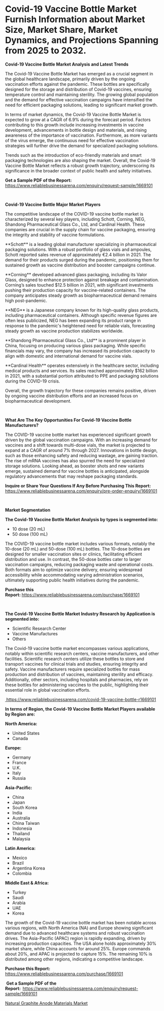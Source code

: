 <p><h1>Covid-19 Vaccine Bottle Market Furnish Information about Market Size, Market Share, Market Dynamics, and Projections Spanning from 2025 to 2032.</h1></p><p><strong>Covid-19 Vaccine Bottle Market Analysis and Latest Trends</strong></p>
<p><p>The Covid-19 Vaccine Bottle Market has emerged as a crucial segment in the global healthcare landscape, primarily driven by the ongoing vaccination efforts against the pandemic. These bottles are specifically designed for the storage and distribution of Covid-19 vaccines, ensuring temperature control and maintaining sterility. The growing global population and the demand for effective vaccination campaigns have intensified the need for efficient packaging solutions, leading to significant market growth.</p><p>In terms of market dynamics, the Covid-19 Vaccine Bottle Market is expected to grow at a CAGR of 6.9% during the forecast period. Factors contributing to this growth include increasing investments in vaccine development, advancements in bottle design and materials, and rising awareness of the importance of vaccination. Furthermore, as more variants of the virus emerge, the continuous need for effective vaccination strategies will further drive the demand for specialized packaging solutions. </p><p>Trends such as the introduction of eco-friendly materials and smart packaging technologies are also shaping the market. Overall, the Covid-19 Vaccine Bottle Market reflects a robust growth trajectory, underscoring its significance in the broader context of public health and safety initiatives.</p></p>
<p><strong>Get a Sample PDF of the Report:&nbsp;</strong> <a href="https://www.reliablebusinessarena.com/enquiry/request-sample/1669101?utm_campaign=2258&utm_medium=2&utm_source=Github&utm_content=ia&utm_term=05022025&utm_id=covid-19-vaccine-bottle">https://www.reliablebusinessarena.com/enquiry/request-sample/1669101</a></p>
<p>&nbsp;</p>
<p><strong>Covid-19 Vaccine Bottle Major Market Players</strong></p>
<p><p>The competitive landscape of the COVID-19 vaccine bottle market is characterized by several key players, including Schott, Corning, NEG, Shandong Pharmaceutical Glass Co., Ltd, and Cardinal Health. These companies are crucial in the supply chain for vaccine packaging, ensuring the integrity and stability of vaccine formulations.</p><p>**Schott** is a leading global manufacturer specializing in pharmaceutical packaging solutions. With a robust portfolio of glass vials and ampoules, Schott reported sales revenue of approximately €2.4 billion in 2021. The demand for their products surged during the pandemic, positioning them for sustained growth as vaccine distribution and booster campaigns continue.</p><p>**Corning** developed advanced glass packaging, including its Valor Glass, designed to enhance protection against breakage and contamination. Corning’s sales touched $12.5 billion in 2021, with significant investments pushing their production capacity for vaccine-related containers. The company anticipates steady growth as biopharmaceutical demand remains high post-pandemic.</p><p>**NEG** is a Japanese company known for its high-quality glass products, including pharmaceutical containers. Although specific revenue figures are often less publicized, NEG has been expanding its product range in response to the pandemic's heightened need for reliable vials, forecasting steady growth as vaccine production stabilizes worldwide.</p><p>**Shandong Pharmaceutical Glass Co., Ltd** is a prominent player in China, focusing on producing various glass packaging. While specific financials may vary, the company has increased its production capacity to align with domestic and international demand for vaccine vials.</p><p>**Cardinal Health** operates extensively in the healthcare sector, including medical products and services. Its sales reached approximately $162 billion in 2021, with a substantial portion attributed to PPE and packaging solutions during the COVID-19 crisis.</p><p>Overall, the growth trajectory for these companies remains positive, driven by ongoing vaccine distribution efforts and an increased focus on biopharmaceutical development.</p></p>
<p>&nbsp;</p>
<p><strong>What Are The Key Opportunities For Covid-19 Vaccine Bottle Manufacturers?</strong></p>
<p><p>The COVID-19 vaccine bottle market has experienced significant growth driven by the global vaccination campaigns. With an increasing demand for vaccines and a shift towards multi-dose vials, the market is projected to expand at a CAGR of around 7% through 2027. Innovations in bottle design, such as those enhancing safety and reducing wastage, are gaining traction. The rise of mRNA vaccines has also spurred the need for specialized storage solutions. Looking ahead, as booster shots and new variants emerge, sustained demand for vaccine bottles is anticipated, alongside regulatory advancements that may reshape packaging standards.</p></p>
<p><strong>Inquire or Share Your Questions If Any Before Purchasing This Report:</strong> <a href="https://www.reliablebusinessarena.com/enquiry/pre-order-enquiry/1669101?utm_campaign=2258&utm_medium=2&utm_source=Github&utm_content=ia&utm_term=05022025&utm_id=covid-19-vaccine-bottle">https://www.reliablebusinessarena.com/enquiry/pre-order-enquiry/1669101</a></p>
<p>&nbsp;</p>
<p><strong>Market Segmentation</strong></p>
<p><strong>The Covid-19 Vaccine Bottle Market Analysis by types is segmented into:</strong></p>
<p><ul><li>10 dose (20 mL)</li><li>50 dose (100 mL)</li></ul></p>
<p><p>The COVID-19 vaccine bottle market includes various formats, notably the 10-dose (20 mL) and 50-dose (100 mL) bottles. The 10-dose bottles are designed for smaller vaccination sites or clinics, facilitating efficient distribution and use. In contrast, the 50-dose bottles cater to larger vaccination campaigns, reducing packaging waste and operational costs. Both formats aim to optimize vaccine delivery, ensuring widespread accessibility while accommodating varying administration scenarios, ultimately supporting public health initiatives during the pandemic.</p></p>
<p><strong>Purchase this Report:&nbsp;</strong><a href="https://www.reliablebusinessarena.com/purchase/1669101?utm_campaign=2258&utm_medium=2&utm_source=Github&utm_content=ia&utm_term=05022025&utm_id=covid-19-vaccine-bottle">https://www.reliablebusinessarena.com/purchase/1669101</a></p>
<p>&nbsp;</p>
<p><strong>The Covid-19 Vaccine Bottle Market Industry Research by Application is segmented into:</strong></p>
<p><ul><li>Scientific Research Center</li><li>Vaccine Manufactures</li><li>Others</li></ul></p>
<p><p>The Covid-19 vaccine bottle market encompasses various applications, notably within scientific research centers, vaccine manufacturers, and other facilities. Scientific research centers utilize these bottles to store and transport vaccines for clinical trials and studies, ensuring integrity and safety. Vaccine manufacturers require specialized bottles for mass production and distribution of vaccines, maintaining sterility and efficacy. Additionally, other sectors, including hospitals and pharmacies, rely on these bottles for administering vaccines to the public, highlighting their essential role in global vaccination efforts.</p></p>
<p><a href="https://www.reliablebusinessarena.com/covid-19-vaccine-bottle-r1669101?utm_campaign=2258&utm_medium=2&utm_source=Github&utm_content=ia&utm_term=05022025&utm_id=covid-19-vaccine-bottle">&nbsp;https://www.reliablebusinessarena.com/covid-19-vaccine-bottle-r1669101</a></p>
<p><strong>In terms of Region, the Covid-19 Vaccine Bottle Market Players available by Region are:</strong></p>
<p>
    <p> <strong> North America: </strong>
        <ul>
            <li>United States</li>
            <li>Canada</li>
        </ul>
        </p> 
    <p> <strong> Europe: </strong>
        <ul>
            <li>Germany</li>
            <li>France</li>
            <li>U.K.</li>
            <li>Italy</li>
            <li>Russia</li>
        </ul>
        </p> 
    <p> <strong> Asia-Pacific: </strong>
        <ul>
            <li>China</li>
            <li>Japan</li>
            <li>South Korea</li>
            <li>India</li>
            <li>Australia</li>
            <li>China Taiwan</li>
            <li>Indonesia</li>
            <li>Thailand</li>
            <li>Malaysia</li>
        </ul>
        </p> 
    <p> <strong> Latin America: </strong>
        <ul>
            <li>Mexico</li>
            <li>Brazil</li>
            <li>Argentina Korea</li>
            <li>Colombia</li>
        </ul>
        </p> 
    <p> <strong> Middle East & Africa: </strong>
        <ul>
            <li>Turkey</li>
            <li>Saudi</li>
            <li>Arabia</li>
            <li>UAE</li>
            <li>Korea</li>
        </ul>
    </p>
    </p>
<p><p>The growth of the Covid-19 vaccine bottle market has been notable across various regions, with North America (NA) and Europe showing significant demand due to advanced healthcare systems and robust vaccination drives. The Asia-Pacific (APAC) region is rapidly expanding, driven by increasing production capacities. The USA alone holds approximately 30% market share, while China accounts for around 25%. Europe commands about 20%, and APAC is projected to capture 15%. The remaining 10% is distributed among other regions, indicating a competitive landscape.</p></p>
<p><strong>Purchase this Report: </strong><a href="https://www.reliablebusinessarena.com/purchase/1669101?utm_campaign=2258&utm_medium=2&utm_source=Github&utm_content=ia&utm_term=05022025&utm_id=covid-19-vaccine-bottle">https://www.reliablebusinessarena.com/purchase/1669101</a></p>
<p>&nbsp;<strong>Get a Sample PDF of the Report:&nbsp;&nbsp;</strong><a href="https://www.reliablebusinessarena.com/enquiry/request-sample/1669101?utm_campaign=2258&utm_medium=2&utm_source=Github&utm_content=ia&utm_term=05022025&utm_id=covid-19-vaccine-bottle">https://www.reliablebusinessarena.com/enquiry/request-sample/1669101</a></p>
<p><strong></strong></p>
<p><p><a href="https://github.com/ilonaenterline65/Market-Research-Report-List-1/blob/main/natural-graphite-anode-materials-market.md?utm_campaign=2258&utm_medium=2&utm_source=Github&utm_content=ia&utm_term=05022025&utm_id=covid-19-vaccine-bottle">Natural Graphite Anode Materials Market</a></p></p>